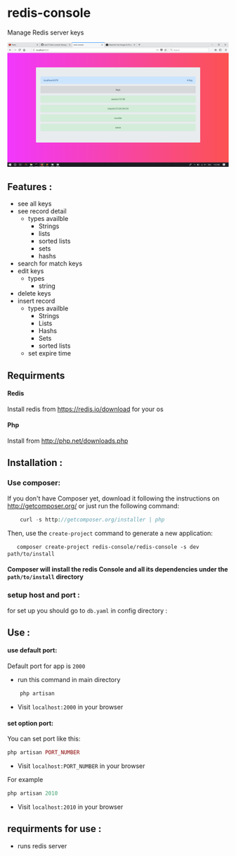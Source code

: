 # redis-console
Manage Redis server keys

![Loading . . .](Cover/index.png)

## Features :
  - see all keys
  - see record detail
    - types availble
      - Strings
      - lists
      - sorted lists
      - sets
      - hashs
  - search for match keys
  - edit keys
    - types
      - string
  - delete keys
  - insert record
    - types  availble 
      - Strings
      - Lists
      - Hashs
      - Sets
      - sorted lists
    - set expire time
    
    

## Requirments
#### Redis
  Install redis from https://redis.io/download for your os
      
 #### Php
  Install from http://php.net/downloads.php


## Installation :

###   Use composer:
   If you don't have Composer yet, download it following the instructions on http://getcomposer.org/ or just run the following command:

```php
    curl -s http://getcomposer.org/installer | php 
```

  Then, use the `create-project` command to generate a new application:
  
 ```
    composer create-project redis-console/redis-console -s dev path/to/install
 ```
 
 #### Composer will install the redis Console and all its dependencies under the `path/to/install` directory
 
### setup host and port :
  for set up you should go to ```db.yaml``` in  config directory :
  
## Use :
  #### use default port:
  Default port for app is `2000`
  - run this command in main directory
    
```php
    php artisan
```  

  - Visit `localhost:2000` in your browser
  
  #### set option port:
   You can set port like this:
```php
php artisan PORT_NUMBER
``` 
  - Visit `localhost:PORT_NUMBER` in your browser
  
  For example 
 
 ```php
php artisan 2010
``` 
  - Visit `localhost:2010` in your browser
  
  
## requirments for use :
  
  - runs redis server
